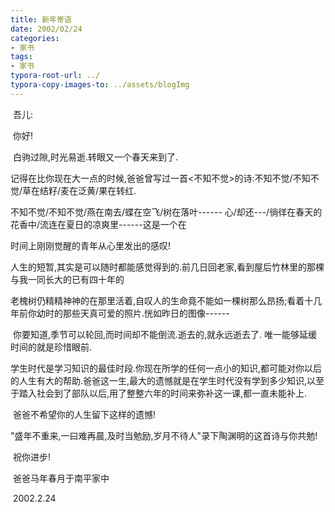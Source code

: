 ```yaml
---
title: 新年寄语
date: 2002/02/24
categories: 
- 家书 
tags: 
- 家书
typora-root-url: ../
typora-copy-images-to: ../assets/blogImg
---
```


​      吾儿:           

​                                    你好!

​              白驹过隙,时光易逝.转眼又一个春天来到了.

​               记得在比你现在大一点的时候,爸爸曾写过一首<不知不觉>的诗:不知不觉/不知不觉/草在结籽/麦在泛黄/果在转红.

不知不觉/不知不觉/燕在南去/蝶在空飞/树在落叶------ 心/却还---/徜徉在春天的花香中/流连在夏日的凉爽里------这是一个在

时间上刚刚觉醒的青年从心里发出的感叹!

​               人生的短暂,其实是可以随时都能感觉得到的.前几日回老家,看到屋后竹林里的那棵与我一同长大的已有四十年的

老槐树仍精精神神的在那里活着,自叹人的生命竟不能如一棵树那么昂扬;看着十几年前你幼时的那些天真可爱的照片.恍如昨日的图像------

​               你要知道,季节可以轮回,而时间却不能倒流.逝去的,就永远逝去了.
​                 唯一能够延缓时间的就是珍惜眼前.

​                 学生时代是学习知识的最佳时段.你现在所学的任何一点小的知识,都可能对你以后的人生有大的帮助.爸爸这一生,最大的遗憾就是在学生时代没有学到多少知识,以至于踏入社会到了部队以后,用了整整六年的时间来弥补这一课,都一直未能补上.

​                 爸爸不希望你的人生留下这样的遗憾!

​                 "盛年不重来,一曰难再晨,及时当勉励,岁月不待人"录下陶渊明的这首诗与你共勉!

 

​                                                                                                                 祝你进步!

 

​                                                                                                                                    爸爸马年春月于南平家中

​                                                                                                                                           2002.2.24